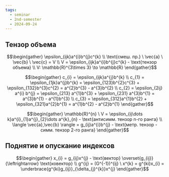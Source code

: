 ```yaml
---
tags:
  - seminar
  - 2nd-semester
  - 2024-09-24
---
```

## Тензор объема
 $$\begin{gather} \epsilon_{ijk}a^{i}b^{j}c^{k} \\
\text{смеш. пр.} \ \vec{a} \ \vec{b} \ \vec{c} = V \\
V = \epsilon_{ijk}a^{i}b^{j}c^{k} - \text{тензор объема} \\
V: \mathbb{R}^{3\times 3} \to \mathbb{R}
\end{gather}$$

$$\begin{gather}
c_{i} = \epsilon_{ijk}a^{j}b^{k} \\
c_{1} = \epsilon_{1jk}a^{j}b^{k} = \epsilon_{123}b^{2}c^{3} + \epsilon_{132}b^{3}c^{2} = a^{2}b^{3} - a^{3}b^{2} \\
c_{2} = \epsilon_{2ij} a^{i} b^{j} = \epsilon_{213} a^{1}b^{3} + \epsilon_{231} a^{3}b^{1} = a^{3}b^{1} - a^{1}b^{3} \\
c_{3} = \epsilon_{312}a^{1}b^{2} + \epsilon_{321}a^{2}b^{1} = a^{1}b^{2} - a^{2}b^{1}
\end{gather}$$

$$\begin{gather}
\mathbb{R}^{n} \ V = \epsilon_{ij\dots k}a^{i}_{1}a^{j}_{2}\dots a^{k}_{n} - \text{антисимм. тензор n-го ранга} \\
\langle \vec{a},\vec{b} \rangle = g_{ij}a^{i}b^{j} - \text{метр. тензор - симм. тензор 2-го ранга}
\end{gather}$$

## Поднятие и опускание индексов

$$\begin{gather}
x_{i} = g_{ij}x^{j} - \text{вектор} \overset{g_{ij}}{\leftrightarrow} \text{ковектор} \\
g^{ij} = (G^{-1})^{ij} \ x^{k} = g^{ki}x_{i} = \underbrace{g^{ki}g_{ij}}_{\delta_{j}^{k}}x^{j}
\end{gather}$$